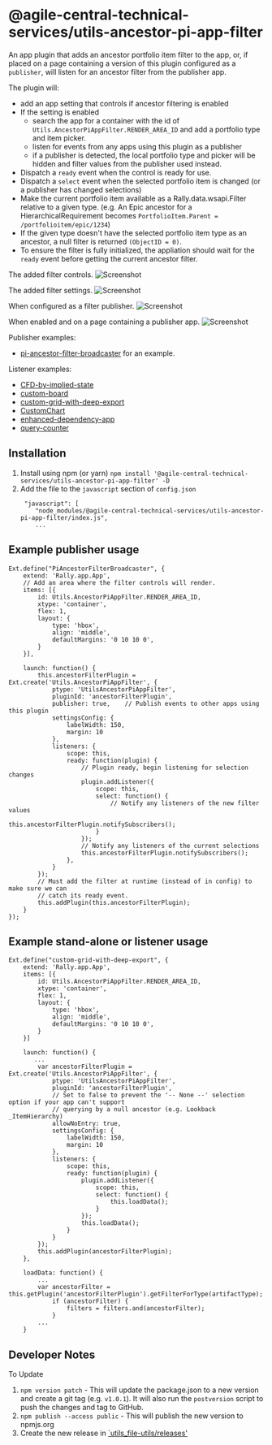 # @agile-central-technical-services/utils-ancestor-pi-app-filter

An app plugin that adds an ancestor portfolio item filter to the app, or, if placed on a page containing
a version of this plugin configured as a `publisher`, will listen for an ancestor filter from the publisher
app.

The plugin will:
* add an app setting that controls if ancestor filtering is enabled
* If the setting is enabled
   * search the app for a container with the id of
`Utils.AncestorPiAppFilter.RENDER_AREA_ID` and add a portfolio type and item picker.
   * listen for events from any apps using this plugin as a publisher
   * if a publisher is detected, the local portfolio type and picker will be hidden and
filter values from the publisher used instead.
* Dispatch a `ready` event when the control is ready for use.
* Dispatch a `select` event when the selected portfolio item is changed (or a publisher has changed selections)
* Make the current portfolio item available as a Rally.data.wsapi.Filter relative to a given type.
(e.g. An Epic ancestor for a HierarchicalRequirement becomes `PortfolioItem.Parent = /portfolioitem/epic/1234`)
* If the given type doesn't have the selected portfolio item type as an ancestor, a null filter
is returned `(ObjectID = 0)`.
* To ensure the filter is fully initialized, the appliation should wait for the `ready` event before
getting the current ancestor filter.

The added filter controls.
![Screenshot](https://github.com/RallyTechServices/utils-ancestor-pi-app-filter/raw/master/app-filter.png)

The added filter settings.
![Screenshot](https://github.com/RallyTechServices/utils-ancestor-pi-app-filter/raw/master/app-filter-settings.png)

When configured as a filter publisher.
![Screenshot](https://github.com/RallyTechServices/utils-ancestor-pi-app-filter/raw/master/app-filter-publisher.png)

When enabled and on a page containing a publisher app.
![Screenshot](https://github.com/RallyTechServices/utils-ancestor-pi-app-filter/raw/master/app-filter-listener.png)

Publisher examples:
* [pi-ancestor-filter-broadcaster](https://github.com/RallyTechServices/pi-ancestor-filter-broadcaster)
for an example.

Listener examples:
* [CFD-by-implied-state](https://github.com/RallyTechServices/CFD-by-implied-state/releases/latest)
* [custom-board](https://github.com/RallyTechServices/custom-board/releases/latest)
* [custom-grid-with-deep-export](https://github.com/RallyTechServices/custom-grid-with-deep-export/releases/latest)
* [CustomChart](https://github.com/RallyTechServices/CustomChart/releases/latest)
* [enhanced-dependency-app](https://github.com/RallyTechServices/enhanced-dependency-app/releases/latest)
* [query-counter](https://github.com/RallyTechServices/query-counter/releases/latest)

## Installation
1. Install using npm (or yarn) `npm install '@agile-central-technical-services/utils-ancestor-pi-app-filter' -D`
2. Add the file to the `javascript` section of `config.json`
    ```
     "javascript": [
        "node_modules/@agile-central-technical-services/utils-ancestor-pi-app-filter/index.js",
        ...
    ```

## Example publisher usage
```
Ext.define("PiAncestorFilterBroadcaster", {
    extend: 'Rally.app.App',
    // Add an area where the filter controls will render.
    items: [{
        id: Utils.AncestorPiAppFilter.RENDER_AREA_ID,
        xtype: 'container',
        flex: 1,
        layout: {
            type: 'hbox',
            align: 'middle',
            defaultMargins: '0 10 10 0',
        }
    }],

    launch: function() {
        this.ancestorFilterPlugin = Ext.create('Utils.AncestorPiAppFilter', {
            ptype: 'UtilsAncestorPiAppFilter',
            pluginId: 'ancestorFilterPlugin',
            publisher: true,    // Publish events to other apps using this plugin
            settingsConfig: {
                labelWidth: 150,
                margin: 10
            },
            listeners: {
                scope: this,
                ready: function(plugin) {
                    // Plugin ready, begin listening for selection changes
                    plugin.addListener({
                        scope: this,
                        select: function() {
                            // Notify any listeners of the new filter values
                            this.ancestorFilterPlugin.notifySubscribers();
                        }
                    });
                    // Notify any listeners of the current selections
                    this.ancestorFilterPlugin.notifySubscribers();
                },
            }
        });
        // Must add the filter at runtime (instead of in config) to make sure we can
        // catch its ready event.
        this.addPlugin(this.ancestorFilterPlugin);
    }
});

```

## Example stand-alone or listener usage

```
Ext.define("custom-grid-with-deep-export", {
    extend: 'Rally.app.App',
    items: [{
        id: Utils.AncestorPiAppFilter.RENDER_AREA_ID,
        xtype: 'container',
        flex: 1,
        layout: {
            type: 'hbox',
            align: 'middle',
            defaultMargins: '0 10 10 0',
        }
    }]
    
    launch: function() {
       ...
        var ancestorFilterPlugin = Ext.create('Utils.AncestorPiAppFilter', {
            ptype: 'UtilsAncestorPiAppFilter',
            pluginId: 'ancestorFilterPlugin',
            // Set to false to prevent the '-- None --' selection option if your app can't support
            // querying by a null ancestor (e.g. Lookback _ItemHierarchy)
            allowNoEntry: true,
            settingsConfig: {
                labelWidth: 150,
                margin: 10
            },
            listeners: {
                scope: this,
                ready: function(plugin) {
                    plugin.addListener({
                        scope: this,
                        select: function() {
                            this.loadData();
                        }
                    });
                    this.loadData();
                }
            }
        });
        this.addPlugin(ancestorFilterPlugin);
    },
    
    loadData: function() {
        ...
        var ancestorFilter = this.getPlugin('ancestorFilterPlugin').getFilterForType(artifactType);
            if (ancestorFilter) {
                filters = filters.and(ancestorFilter);
            }
        ...
    }
```

## Developer Notes
To Update
1. `npm version patch` - This will update the package.json to a new version and create a git tag (e.g. `v1.0.1`). It will also run the `postversion` script
to push the changes and tag to GitHub.
2. `npm publish --access public` - This will publish the new version to npmjs.org
3. Create the new release in [`utils_file-utils/releases'](https://github.com/RallyTechServices/utils_file-utils/releases)

